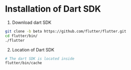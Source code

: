 # Installation of Dart SDK


1. Download dart SDK
```sh
git clone -b beta https://github.com/flutter/flutter.git
cd flutter/bin/
./flutter
```

2. Location of Dart SDK
```sh
# The dart SDK is located inside
flutter/bin/cache
```